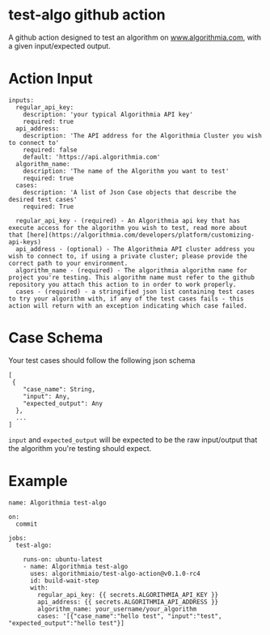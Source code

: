 # test-algo github action
A github action designed to test an algorithm on www.algorithmia.com, with a given input/expected output.


# Action Input

```
inputs:
  regular_api_key:
    description: 'your typical Algorithmia API key'
    required: true
  api_address:
    description: 'The API address for the Algorithmia Cluster you wish to connect to'
    required: false
    default: 'https://api.algorithmia.com'
  algorithm_name:
    description: 'The name of the Algorithm you want to test'
    required: true
  cases:
    description: 'A list of Json Case objects that describe the desired test cases'
    required: True
```

```
  regular_api_key - (required) - An Algorithmia api key that has execute access for the algorithm you wish to test, read more about that [here](https://algorithmia.com/developers/platform/customizing-api-keys)
  api_address - (optional) - The Algorithmia API cluster address you wish to connect to, if using a private cluster; please provide the correct path to your environment.
  algorithm_name - (required) - The algorithmia algorithm name for project you're testing. This algorithm name must refer to the github repository you attach this action to in order to work properly.
  cases - (required) - a stringified json list containing test cases to try your algorithm with, if any of the test cases fails - this action will return with an exception indicating which case failed.
```


# Case Schema
Your test cases should follow the following json schema
```
[
 { 
    "case_name": String,
    "input": Any,
    "expected_output": Any
  },
  ...
]
```

`input` and `expected_output` will be expected to be the raw input/output that the algorithm you're testing should expect.

# Example
```
name: Algorithmia test-algo

on:
  commit

jobs:
  test-algo:

    runs-on: ubuntu-latest
    - name: Algorithmia test-algo
      uses: algorithmiaio/test-algo-action@v0.1.0-rc4
      id: build-wait-step
      with:
        regular_api_key: {{ secrets.ALGORITHMIA_API_KEY }}
        api_address: {{ secrets.ALGORITHMIA_API_ADDRESS }}
        algorithm_name: your_username/your_algorithm
        cases: '[{"case_name":"hello test", "input":"test", "expected_output":"hello test"}]
```